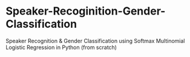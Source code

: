 # Speaker-Recoginition-Gender-Classification
Speaker Recognition &amp; Gender Classification using Softmax Multinomial Logistic Regression in Python (from scratch)
